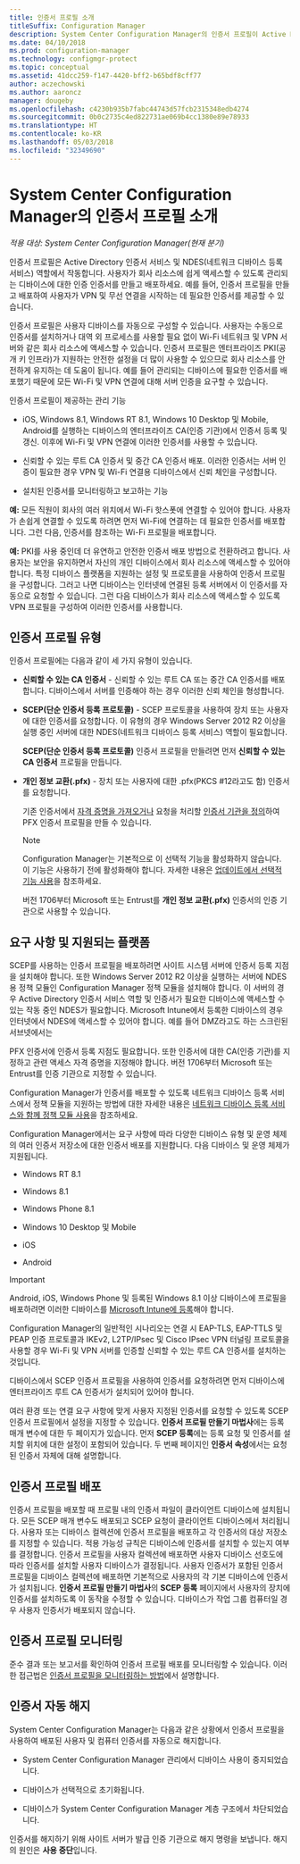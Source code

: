 ```yaml
---
title: 인증서 프로필 소개
titleSuffix: Configuration Manager
description: System Center Configuration Manager의 인증서 프로필이 Active Directory 인증서 서비스에서 작동하는 방식을 알아봅니다.
ms.date: 04/10/2018
ms.prod: configuration-manager
ms.technology: configmgr-protect
ms.topic: conceptual
ms.assetid: 41dcc259-f147-4420-bff2-b65bdf8cff77
author: aczechowski
ms.author: aaroncz
manager: dougeby
ms.openlocfilehash: c4230b935b7fabc44743d57fcb2315348edb4274
ms.sourcegitcommit: 0b0c2735c4ed822731ae069b4cc1380e89e78933
ms.translationtype: HT
ms.contentlocale: ko-KR
ms.lasthandoff: 05/03/2018
ms.locfileid: "32349690"
---
```

# <a name="introduction-to-certificate-profiles-in-system-center-configuration-manager"></a>System Center Configuration Manager의 인증서 프로필 소개

*적용 대상: System Center Configuration Manager(현재 분기)*


인증서 프로필은 Active Directory 인증서 서비스 및 NDES(네트워크 디바이스 등록 서비스) 역할에서 작동합니다. 사용자가 회사 리소스에 쉽게 액세스할 수 있도록 관리되는 디바이스에 대한 인증 인증서를 만들고 배포하세요. 예를 들어, 인증서 프로필을 만들고 배포하여 사용자가 VPN 및 무선 연결을 시작하는 데 필요한 인증서를 제공할 수 있습니다.

인증서 프로필은 사용자 디바이스를 자동으로 구성할 수 있습니다. 사용자는 수동으로 인증서를 설치하거나 대역 외 프로세스를 사용할 필요 없이 Wi-Fi 네트워크 및 VPN 서버와 같은 회사 리소스에 액세스할 수 있습니다. 인증서 프로필은 엔터프라이즈 PKI(공개 키 인프라)가 지원하는 안전한 설정을 더 많이 사용할 수 있으므로 회사 리소스를 안전하게 유지하는 데 도움이 됩니다. 예를 들어 관리되는 디바이스에 필요한 인증서를 배포했기 때문에 모든 Wi-Fi 및 VPN 연결에 대해 서버 인증을 요구할 수 있습니다.   

인증서 프로필이 제공하는 관리 기능  

-   iOS, Windows 8.1, Windows RT 8.1, Windows 10 Desktop 및 Mobile, Android를 실행하는 디바이스의 엔터프라이즈 CA(인증 기관)에서 인증서 등록 및 갱신. 이후에 Wi-Fi 및 VPN 연결에 이러한 인증서를 사용할 수 있습니다.  

-   신뢰할 수 있는 루트 CA 인증서 및 중간 CA 인증서 배포. 이러한 인증서는 서버 인증이 필요한 경우 VPN 및 Wi-Fi 연결용 디바이스에서 신뢰 체인을 구성합니다.  

-   설치된 인증서를 모니터링하고 보고하는 기능  

**예:** 모든 직원이 회사의 여러 위치에서 Wi-Fi 핫스폿에 연결할 수 있어야 합니다. 사용자가 손쉽게 연결할 수 있도록 하려면 먼저 Wi-Fi에 연결하는 데 필요한 인증서를 배포합니다. 그런 다음, 인증서를 참조하는 Wi-Fi 프로필을 배포합니다.  

**예:** PKI를 사용 중인데 더 유연하고 안전한 인증서 배포 방법으로 전환하려고 합니다. 사용자는 보안을 유지하면서 자신의 개인 디바이스에서 회사 리소스에 액세스할 수 있어야 합니다. 특정 디바이스 플랫폼을 지원하는 설정 및 프로토콜을 사용하여 인증서 프로필을 구성합니다. 그러고 나면 디바이스는 인터넷에 연결된 등록 서버에서 이 인증서를 자동으로 요청할 수 있습니다. 그런 다음 디바이스가 회사 리소스에 액세스할 수 있도록 VPN 프로필을 구성하여 이러한 인증서를 사용합니다.  



## <a name="types-of-certificate-profiles"></a>인증서 프로필 유형  
 인증서 프로필에는 다음과 같이 세 가지 유형이 있습니다.  

-   **신뢰할 수 있는 CA 인증서** - 신뢰할 수 있는 루트 CA 또는 중간 CA 인증서를 배포합니다. 디바이스에서 서버를 인증해야 하는 경우 이러한 신뢰 체인을 형성합니다.  

-   **SCEP(단순 인증서 등록 프로토콜)** - SCEP 프로토콜을 사용하여 장치 또는 사용자에 대한 인증서를 요청합니다. 이 유형의 경우 Windows Server 2012 R2 이상을 실행 중인 서버에 대한 NDES(네트워크 디바이스 등록 서비스) 역할이 필요합니다.

    **SCEP(단순 인증서 등록 프로토콜)** 인증서 프로필을 만들려면 먼저 **신뢰할 수 있는 CA 인증서** 프로필을 만듭니다.

-   **개인 정보 교환(.pfx)** - 장치 또는 사용자에 대한 .pfx(PKCS #12라고도 함) 인증서를 요청합니다.<!--1321368-->  

    기존 인증서에서 [자격 증명을 가져오거나](/sccm/mdm/deploy-use/import-pfx-certificate-profiles) 요청을 처리할 [인증서 기관을 정의](/sccm/mdm/deploy-use/create-pfx-certificate-profiles)하여 PFX 인증서 프로필을 만들 수 있습니다.

    > [!Note]  
    > Configuration Manager는 기본적으로 이 선택적 기능을 활성화하지 않습니다. 이 기능은 사용하기 전에 활성화해야 합니다. 자세한 내용은 [업데이트에서 선택적 기능 사용](/sccm/core/servers/manage/install-in-console-updates#bkmk_options)을 참조하세요.<!--505213-->  

    버전 1706부터 Microsoft 또는 Entrust를 **개인 정보 교환(.pfx)** 인증서의 인증 기관으로 사용할 수 있습니다.


## <a name="requirements-and-supported-platforms"></a>요구 사항 및 지원되는 플랫폼  
SCEP를 사용하는 인증서 프로필을 배포하려면 사이트 시스템 서버에 인증서 등록 지점을 설치해야 합니다. 또한 Windows Server 2012 R2 이상을 실행하는 서버에 NDES용 정책 모듈인 Configuration Manager 정책 모듈을 설치해야 합니다. 이 서버의 경우 Active Directory 인증서 서비스 역할 및 인증서가 필요한 디바이스에 액세스할 수 있는 작동 중인 NDES가 필요합니다. Microsoft Intune에서 등록한 디바이스의 경우 인터넷에서 NDES에 액세스할 수 있어야 합니다. 예를 들어 DMZ라고도 하는 스크린된 서브넷에서는  

PFX 인증서에 인증서 등록 지점도 필요합니다. 또한 인증서에 대한 CA(인증 기관)를 지정하고 관련 액세스 자격 증명을 지정해야 합니다. 버전 1706부터 Microsoft 또는 Entrust를 인증 기관으로 지정할 수 있습니다.  

Configuration Manager가 인증서를 배포할 수 있도록 네트워크 디바이스 등록 서비스에서 정책 모듈을 지원하는 방법에 대한 자세한 내용은 [네트워크 디바이스 등록 서비스와 함께 정책 모듈 사용](http://go.microsoft.com/fwlink/p/?LinkId=328657)을 참조하세요.  

Configuration Manager에서는 요구 사항에 따라 다양한 디바이스 유형 및 운영 체제의 여러 인증서 저장소에 대한 인증서 배포를 지원합니다. 다음 디바이스 및 운영 체제가 지원됩니다.  

-   Windows RT 8.1  

-   Windows 8.1  

-   Windows Phone 8.1  

-   Windows 10 Desktop 및 Mobile  

-   iOS  

-   Android  

> [!IMPORTANT]  
>  Android, iOS, Windows Phone 및 등록된 Windows 8.1 이상 디바이스에 프로필을 배포하려면 이러한 디바이스를 [Microsoft Intune에 등록](/intune/device-enrollment)해야 합니다.   

Configuration Manager의 일반적인 시나리오는 연결 시 EAP-TLS, EAP-TTLS 및 PEAP 인증 프로토콜과 IKEv2, L2TP/IPsec 및 Cisco IPsec VPN 터널링 프로토콜을 사용할 경우 Wi-Fi 및 VPN 서버를 인증할 신뢰할 수 있는 루트 CA 인증서를 설치하는 것입니다.  

디바이스에서 SCEP 인증서 프로필을 사용하여 인증서를 요청하려면 먼저 디바이스에 엔터프라이즈 루트 CA 인증서가 설치되어 있어야 합니다.  

여러 환경 또는 연결 요구 사항에 맞게 사용자 지정된 인증서를 요청할 수 있도록 SCEP 인증서 프로필에서 설정을 지정할 수 있습니다. **인증서 프로필 만들기 마법사**에는 등록 매개 변수에 대한 두 페이지가 있습니다. 먼저 **SCEP 등록**에는 등록 요청 및 인증서를 설치할 위치에 대한 설정이 포함되어 있습니다. 두 번째 페이지인 **인증서 속성**에서는 요청된 인증서 자체에 대해 설명합니다.  

## <a name="deploying-certificate-profiles"></a>인증서 프로필 배포  
 인증서 프로필을 배포할 때 프로필 내의 인증서 파일이 클라이언트 디바이스에 설치됩니다. 모든 SCEP 매개 변수도 배포되고 SCEP 요청이 클라이언트 디바이스에서 처리됩니다. 사용자 또는 디바이스 컬렉션에 인증서 프로필을 배포하고 각 인증서의 대상 저장소를 지정할 수 있습니다. 적용 가능성 규칙은 디바이스에 인증서를 설치할 수 있는지 여부를 결정합니다. 인증서 프로필을 사용자 컬렉션에 배포하면 사용자 디바이스 선호도에 따라 인증서를 설치할 사용자 디바이스가 결정됩니다. 사용자 인증서가 포함된 인증서 프로필을 디바이스 컬렉션에 배포하면 기본적으로 사용자의 각 기본 디바이스에 인증서가 설치됩니다. **인증서 프로필 만들기 마법사**의 **SCEP 등록** 페이지에서 사용자의 장치에 인증서를 설치하도록 이 동작을 수정할 수 있습니다. 디바이스가 작업 그룹 컴퓨터일 경우 사용자 인증서가 배포되지 않습니다.  

## <a name="monitoring-certificate-profiles"></a>인증서 프로필 모니터링  

준수 결과 또는 보고서를 확인하여 인증서 프로필 배포를 모니터링할 수 있습니다. 이러한 접근법은 [인증서 프로필을 모니터링하는 방법](/sccm/protect/deploy-use/monitor-certificate-profiles)에서 설명합니다.


## <a name="automatic-revocation-of-certificates"></a>인증서 자동 해지  
 System Center Configuration Manager는 다음과 같은 상황에서 인증서 프로필을 사용하여 배포된 사용자 및 컴퓨터 인증서를 자동으로 해지합니다.  

-   System Center Configuration Manager 관리에서 디바이스 사용이 중지되었습니다.  

-   디바이스가 선택적으로 초기화됩니다.  

-   디바이스가 System Center Configuration Manager 계층 구조에서 차단되었습니다.  

 인증서를 해지하기 위해 사이트 서버가 발급 인증 기관으로 해지 명령을 보냅니다. 해지의 원인은 **사용 중단**입니다.  
